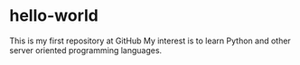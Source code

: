 # hello-world
This is my first repository at GitHub
My interest is to learn Python and other server oriented programming languages.
